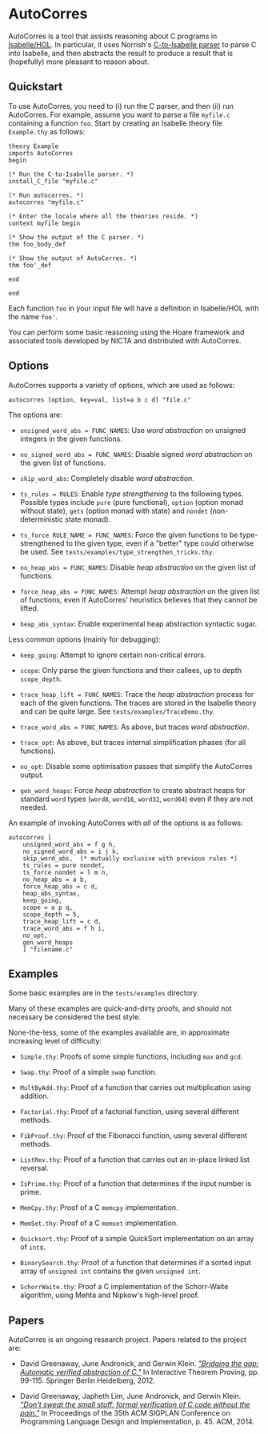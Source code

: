 
AutoCorres
==========

AutoCorres is a tool that assists reasoning about C programs
in [Isabelle/HOL][1]. In particular, it uses Norrish's
[C-to-Isabelle parser][2] to parse C into Isabelle, and then
abstracts the result to produce a result that is (hopefully)
more pleasant to reason about.

  [1]: http://www.cl.cam.ac.uk/research/hvg/Isabelle/
  [2]: http://ssrg.nicta.com.au/software/TS/c-parser/


Quickstart
----------

To use AutoCorres, you need to (i) run the C parser, and then (ii) run
AutoCorres. For example, assume you want to parse a file `myfile.c`
containing a function `foo`. Start by creating an Isabelle theory file
`Example.thy` as follows:

    theory Example
    imports AutoCorres
    begin

    (* Run the C-to-Isabelle parser. *)
    install_C_file "myfile.c"

    (* Run autocorres. *)
    autocorres "myfile.c"

    (* Enter the locale where all the theories reside. *)
    context myfile begin

    (* Show the output of the C parser. *)
    thm foo_body_def

    (* Show the output of AutoCorres. *)
    thm foo'_def

    end

    end

Each function `foo` in your input file will have a definition in
Isabelle/HOL with the name `foo'`.

You can perform some basic reasoning using the Hoare framework and
associated tools developed by NICTA and distributed with AutoCorres.

Options
-------

AutoCorres supports a variety of options, which are used as follows:

    autocorres [option, key=val, list=a b c d] "file.c"

The options are:

  * `unsigned_word_abs = FUNC_NAMES`: Use _word abstraction_
    on unsigned integers in the given functions.

  * `no_signed_word_abs = FUNC_NAMES`: Disable signed
    _word abstraction_ on the given list of functions.

  * `skip_word_abs`: Completely disable _word abstraction_.

  * `ts_rules = RULES`: Enable _type strengthening_ to the
    following types. Possible types include `pure` (pure
    functional), `option` (option monad without state), `gets` (option
    monad with state) and `nondet` (non-deterministic state monad).

  * `ts_force RULE_NAME = FUNC_NAMES`: Force the given
    functions to be type-strengthened to the given type,
    even if a "better" type could otherwise be used.
    See `tests/examples/type_strengthen_tricks.thy`.

  * `no_heap_abs = FUNC_NAMES`: Disable _heap abstraction_
    on the given list of functions.

  * `force_heap_abs = FUNC_NAMES`: Attempt _heap abstraction_
    on the given list of functions, even if AutoCorres' heuristics
    believes that they cannot be lifted.

  * `heap_abs_syntax`: Enable experimental heap abstraction
    syntactic sugar.

Less common options (mainly for debugging):

  * `keep_going`: Attempt to ignore certain non-critical
    errors.

  * `scope`: Only parse the given functions and their
    callees, up to depth `scope_depth`.

  * `trace_heap_lift = FUNC_NAMES`: Trace the _heap abstraction_
    process for each of the given functions. The traces
    are stored in the Isabelle theory and can be quite large.
    See `tests/examples/TraceDemo.thy`.

  * `trace_word_abs = FUNC_NAMES`: As above, but traces
    _word abstraction_.

  * `trace_opt`: As above, but traces internal simplification
    phases (for all functions).

  * `no_opt`: Disable some optimisation passes that simplify
    the AutoCorres output.

  * `gen_word_heaps`: Force _heap abstraction_ to create
    abstract heaps for standard `word` types
    (`word8`, `word16`, `word32`, `word64`) even if they
    are not needed.

An example of invoking AutoCorres with _all_ of the options
is as follows:

    autocorres [
        unsigned_word_abs = f g h,
        no_signed_word_abs = i j k,
        skip_word_abs,  (* mutually exclusive with previous rules *)
        ts_rules = pure nondet,
        ts_force nondet = l m n,
        no_heap_abs = a b,
        force_heap_abs = c d,
        heap_abs_syntax,
        keep_going,
        scope = o p q,
        scope_depth = 5,
        trace_heap_lift = c d,
        trace_word_abs = f h i,
        no_opt,
        gen_word_heaps
        ] "filename.c"

Examples
--------

Some basic examples are in the `tests/examples` directory.

Many of these examples are quick-and-dirty proofs, and should not
necessary be considered the best style.

None-the-less, some of the examples available are, in approximate
increasing level of difficulty:

  * `Simple.thy`: Proofs of some simple functions, including
    `max` and `gcd`.

  * `Swap.thy`: Proof of a simple `swap` function.

  * `MultByAdd.thy`: Proof of a function that carries out
    multiplication using addition.

  * `Factorial.thy`: Proof of a factorial function, using
    several different methods.

  * `FibProof.thy`: Proof of the Fibonacci function, using
    several different methods.

  * `ListRev.thy`: Proof of a function that carries out an
    in-place linked list reversal.

  * `IsPrime.thy`: Proof of a function that determines if
    the input number is prime.

  * `MemCpy.thy`: Proof of a C `memcpy` implementation.

  * `MemSet.thy`: Proof of a C `memset` implementation.

  * `Quicksort.thy`: Proof of a simple QuickSort
    implementation on an array of `int`s.

  * `BinarySearch.thy`: Proof of a function that determines
    if a sorted input array of `unsigned int` contains the
    given `unsigned int`.

  * `SchorrWaite.thy`: Proof a C implementation of the
    Schorr-Waite algorithm, using Mehta and Nipkow's
    high-level proof.


Papers
------

AutoCorres is an ongoing research project. Papers related to the project
are:

  * David Greenaway, June Andronick, and Gerwin Klein.
    [_"Bridging the gap: Automatic verified abstraction of C."_][3]
    In Interactive Theorem Proving, pp. 99-115. Springer
    Berlin Heidelberg, 2012.

  * David Greenaway, Japheth Lim, June Andronick, and Gerwin Klein.
    [_"Don't sweat the small stuff: formal verification of C code without the pain."_][4]
    In Proceedings of the 35th ACM SIGPLAN Conference on
    Programming Language Design and Implementation, p. 45.
    ACM, 2014.

  [3]: http://www.ssrg.nicta.com.au/publications/papers/Greenaway_AK_12.pdf
  [4]: http://www.nicta.com.au/pub?doc=7629

